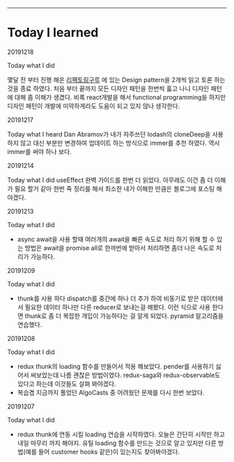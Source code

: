 ---

# Today I learned

20191218

Today what I did

몇달 전 부터 진행 해온 [리팩토링구루](https://refactoring.guru/) 에 있는 Design pattern을 2개씩 읽고 토론 하는 것을 종료 하였다. 처음 부터 끝까지 모든 디자인 패턴을 한번씩 훓고 나니 디자인 패턴에 대해 좀 이해가 생겼다. 비록 react개발을 해서 functional programming을 하지만 디자인 패턴이 개발에 미약하게라도 도움이 되고 있지 않나 생각한다.

20191217

Today what I heard
Dan Abramov가 내가 자주쓰던 lodash의 cloneDeep을 사용하지 않고 대신 부분만 변경하여 업데이트 하는 방식으로 immer를 추천 하였다. 역시 immer를 써야 하나 보다.

20191214

Today what I did
useEffect 완벽 가이드를 한번 더 읽었다. 아무래도 이건 좀 더 이해가 필요 할거 같아 한번 죽 정리를 해서 최소한 내가 이해한 만큼은 블로그에 포스팅 해야겠다.

20191213

Today what I did

- async await을 사용 할때 여러개의 await을 빠른 속도로 처리 하기 위해 할 수 있는 방법은 await을 promise all로 한꺼번에 받아서 처리하면 좀더 나은 속도로 처리가 가능하다.

20191209

Today what I did

- thunk를 사용 하다 dispatch를 중간에 하나 더 추가 하여 비동기로 받은 데이터에서 필요한 데이터 하나만 다른 reducer로 보내는걸 해봤다. 이런 식으로 사용 한다면 thunk로 좀 더 복잡한 개입이 가능하다는 걸 알게 되었다. pyramid 알고리즘을 연습했다.

20191208

Today what I did

- redux thunk의 loading 함수를 만들어서 적용 해보았다. pender를 사용하기 싫어서 써보았는데 나름 괜찮은 방법이였다. redux-saga와 redux-observable도 있다고 하는데 이것들도 살펴 봐야겠다.
- 복습겸 지금까지 풀었던 AlgoCasts 중 어려웠던 문제를 다시 한번 보았다.

20191207

Today what I did

- redux thunk에 연동 시킬 loading 연습을 시작하였다. 오늘은 간단히 시작만 하고 내일 마무리 까지 해야지. 유틸 loading 함수를 만드는 것으로 알고 있지만 다른 방법(예를 들어 customer hooks 같은)이 있는지도 찾아봐야겠다.
